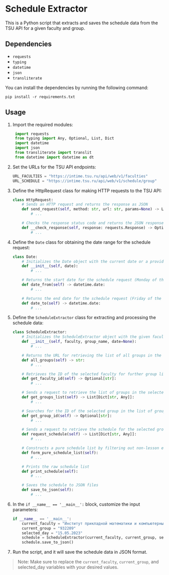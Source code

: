 # Schedule Extractor

This is a Python script that extracts and saves the schedule data from the TSU API for a given faculty and group.

## Dependencies
- `requests`
- `typing`
- `datetime`
- `json`
- `transliterate`

You can install the dependencies by running the following command:
```
pip install -r requirements.txt
```

## Usage
1. Import the required modules: 

   ```python
    import requests
    from typing import Any, Optional, List, Dict
    import datetime
    import json
    from transliterate import translit
    from datetime import datetime as dt
    ```

2. Set the URLs for the TSU API endpoints:

    ```python
    URL_FACULTIES = "https://intime.tsu.ru/api/web/v1/faculties"
    URL_SCHEDULE = "https://intime.tsu.ru/api/web/v1/schedule/group"
    ```

3. Define the HttpRequest class for making HTTP requests to the TSU API:

    ```python
    class HttpRequest:
        # Sends an HTTP request and returns the response as JSON
        def send_request(self, method: str, url: str, params=None) -> List[Dict[str, Any]]:
            # ...
    
        # Checks the response status code and returns the JSON response if successful
        def __check_response(self, response: requests.Response) -> Optional[List[Dict[str, Any]]]:
            # ...
    ```

4. Define the `Date` class for obtaining the date range for the schedule request:

    ```python
    class Date:
        # Initializes the Date object with the current date or a provided date
        def __init__(self, date):
            # ...
    
        # Returns the start date for the schedule request (Monday of the week)
        def date_from(self) -> datetime.date:
            # ...
    
        # Returns the end date for the schedule request (Friday of the week)
        def date_to(self) -> datetime.date:
            # ...
    ```

5. Define the `ScheduleExtractor` class for extracting and processing the schedule data:

    ```python
    class ScheduleExtractor:
        # Initializes the ScheduleExtractor object with the given faculty, group, and date
        def __init__(self, faculty, group_name, date=None):
            # ...
    
        # Returns the URL for retrieving the list of all groups in the selected faculty
        def all_groups(self) -> str:
            # ...
    
        # Retrieves the ID of the selected faculty for further group list retrieval
        def get_faculty_id(self) -> Optional[str]:
            # ...
    
        # Sends a request to retrieve the list of groups in the selected faculty
        def get_groups_list(self) -> List[Dict[str, Any]]:
            # ...
    
        # Searches for the ID of the selected group in the list of groups
        def get_group_id(self) -> Optional[str]:
            # ...
    
        # Sends a request to retrieve the schedule for the selected group and date range
        def request_schedule(self) -> List[Dict[str, Any]]:
            # ...
    
        # Constructs a pure schedule list by filtering out non-lesson events
        def form_pure_schedule_list(self):
            # ...
    
        # Prints the raw schedule list
        def print_schedule(self):
            # ...
    
        # Saves the schedule to JSON files
        def save_to_json(self):
            # ...
    ```

6. In the ```if __name__ == '__main__':``` block, customize the input parameters:

    ```python
    if __name__ == '__main__':
        current_faculty = "Институт прикладной математики и компьютерных наук"
        current_group = "932209"
        selected_day = "15.05.2023"
        schedule = ScheduleExtractor(current_faculty, current_group, selected_day)
        schedule.save_to_json()
    ```
7. Run the script, and it will save the schedule data in JSON format.
 
> Note: Make sure to replace the `current_faculty`, `current_group`, and selected_day variables with your desired values.

